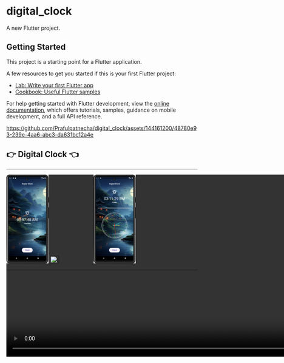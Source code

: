 # digital_clock

A new Flutter project.

## Getting Started

This project is a starting point for a Flutter application.

A few resources to get you started if this is your first Flutter project:

- [Lab: Write your first Flutter app](https://docs.flutter.dev/get-started/codelab)
- [Cookbook: Useful Flutter samples](https://docs.flutter.dev/cookbook)

For help getting started with Flutter development, view the
[online documentation](https://docs.flutter.dev/), which offers tutorials,
samples, guidance on mobile development, and a full API reference.


https://github.com/Prafulpatnecha/digital_clock/assets/144161200/48780e93-239e-4aa6-abc3-da631bc12a4e


<h2>👉 Digital Clock 👈</h2>
<hr>
<p>
  <video autoplay loop style="width:100%; height: auto; position:absolute; z-index: -1;">
<source src="https://github.com/Prafulpatnecha/digital_clock/assets/144161200/48780e93-239e-4aa6-abc3-da631bc12a4e" type="video/mp4" />
</video>
<a href ="">
<img src="https://github.com/Prafulpatnecha/digital_clock/blob/master/Screenshot_20240502_095753.png" width="22%" Height="35%">
<img src="https://github.com/Prafulpatnecha/digital_clock/blob/master/Screenshot_20240502_095743.png" width="22%" Height="35%">
<img src="https://github.com/Prafulpatnecha/digital_clock/blob/master/Screenshot_20240503_121610.png" width="22%" Height="35%">
</a>
</p>
<hr>
